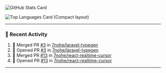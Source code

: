 ![GitHub Stats Card](https://github-readme-stats.vercel.app/api?username=7nohe&count_private=true&theme=react)

![Top Languages Card (Compact layout)](https://github-readme-stats.vercel.app/api/top-langs/?username=7nohe&layout=compact&theme=react)

---

### :koala: Recent Activity

<!--START_SECTION:activity-->
1. 🎉 Merged PR [#3](https://github.com/7nohe/laravel-typegen/pull/3) in [7nohe/laravel-typegen](https://github.com/7nohe/laravel-typegen)
2. 💪 Opened PR [#3](https://github.com/7nohe/laravel-typegen/pull/3) in [7nohe/laravel-typegen](https://github.com/7nohe/laravel-typegen)
3. 🎉 Merged PR [#13](https://github.com/7nohe/react-realtime-cursor/pull/13) in [7nohe/react-realtime-cursor](https://github.com/7nohe/react-realtime-cursor)
4. 💪 Opened PR [#13](https://github.com/7nohe/react-realtime-cursor/pull/13) in [7nohe/react-realtime-cursor](https://github.com/7nohe/react-realtime-cursor)
<!--END_SECTION:activity-->

---
